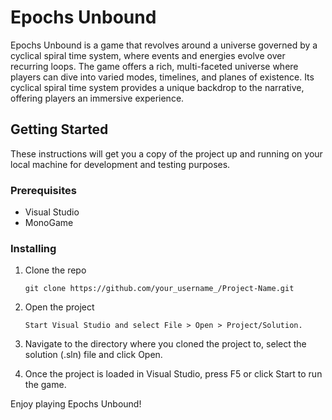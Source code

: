 # Epochs Unbound

Epochs Unbound is a game that revolves around a universe governed by a cyclical spiral time system, where events and energies evolve over recurring loops. The game offers a rich, multi-faceted universe where players can dive into varied modes, timelines, and planes of existence. Its cyclical spiral time system provides a unique backdrop to the narrative, offering players an immersive experience.

## Getting Started

These instructions will get you a copy of the project up and running on your local machine for development and testing purposes.

### Prerequisites

- Visual Studio
- MonoGame

### Installing

1. Clone the repo
   ```
   git clone https://github.com/your_username_/Project-Name.git
   ```
2. Open the project
   ```
   Start Visual Studio and select File > Open > Project/Solution.
   ```
3. Navigate to the directory where you cloned the project to, select the solution (.sln) file and click Open.

4. Once the project is loaded in Visual Studio, press F5 or click Start to run the game.

Enjoy playing Epochs Unbound!
